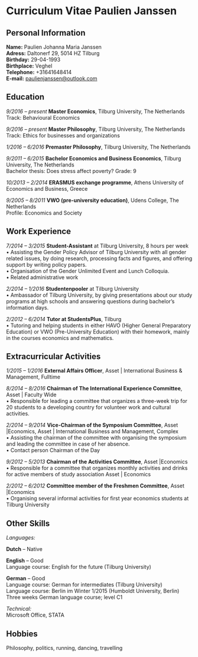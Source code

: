 # Curriculum Vitae Paulien Janssen

## Personal Information  
**Name:** Paulien Johanna Maria Janssen  
**Adress:** Daltonerf 29, 5014 HZ Tilburg  
**Birthday:** 29-04-1993  
**Birthplace:** Veghel  
**Telephone:** +31641648414  
**E-mail:** paulienjanssen@outlook.com  

## Education  

*9/2016 – present*   **Master Economics**, Tilburg University, The Netherlands  
		     Track: Behavioural Economics    
		     
*9/2016 – present*   **Master Philosophy**, Tilburg University, The Netherlands   
		     Track: Ethics for businesses and organizations    
		     
*1/2016 – 6/2016*    **Premaster Philosophy**, Tilburg University, The Netherlands   

*9/2011 – 6/2015*    **Bachelor Economics and Business Economics**, Tilburg University, The Netherlands    
	             Bachelor thesis: Does stress affect poverty? Grade: 9    
			
*10/2013 – 2/2014*   **ERASMUS exchange programme**, Athens University of Economics and Business, Greece  

*9/2005 – 8/2011*    **VWO (pre-university education)**, Udens College, The Netherlands  
                     Profile: Economics and Society  

## Work Experience  

*7/2014 – 3/2015*	**Student-Assistant** at Tilburg University, 8 hours per week  
•	Assisting the Gender Policy Advisor of Tilburg University with all gender related issues, by doing research, processing facts and figures, and offering support by writing policy papers.     
•	Organisation of the Gender Unlimited Event and Lunch Colloquia.   
•	Related administrative work   

*2/2014 – 1/2016*   	**Studentenpooler** at Tilburg University  
•	Ambassador of Tilburg University, by giving presentations about our study programs at high schools and answering questions during bachelor’s information days.   

*2/2012 – 6/2014*  	**Tutor at StudentsPlus**, Tilburg  
•	Tutoring and helping students in either HAVO (Higher General Preparatory Education) or VWO (Pre-University Education) with their homework, mainly in the courses economics and mathematics.  

## Extracurricular Activities  

*1/2015 – 1/2016*	**External Affairs Officer**, Asset | International Business & Management, Fulltime   

*8/2014 – 8/2016*	**Chairman of The International Experience Committee**, Asset | Faculty Wide  
•	Responsible for leading a committee that organizes a three-week trip for 20 students to a developing country for volunteer work and cultural activities.   

*2/2014 – 9/2014*	**Vice-Chairman of the Symposium Committee**, Asset |Economics, Asset | International Business and Management, Complex  
•	Assisting the chairman of the committee with organising the symposium and leading the committee in case of her absence.   
•	Contact person Chairman of the Day  

*9/2012 – 5/2013* 	**Chairman of the Activities Committee**, Asset |Economics   
•	Responsible for a committee that organizes monthly activities and drinks for active members of study association Asset | Economics   

*2/2012 – 6/2012*	**Committee member of the Freshmen Committee**, Asset |Economics  
•	Organising several informal activities for first year economics students at Tilburg University  

## Other Skills  

*Languages:*  

**Dutch** – Native 

**English** – Good  
Language course: English for the future (Tilburg University)    

**German** – Good  
Language course: German for intermediates (Tilburg University)  
Language course: Berlin im Winter 1/2015 (Humboldt University, Berlin)  
Three weeks German language course; level C1  

*Technical:*  
Microsoft Office, STATA  

## Hobbies  

Philosophy, politics, running, dancing, travelling




